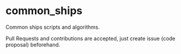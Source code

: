 # common_ships
Common ships scripts and algorithms.

Pull Requests and contributions are accepted, just create issue (code proposal) beforehand.
